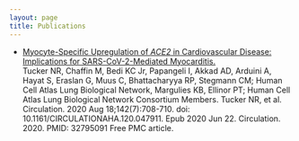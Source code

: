 ```yaml
---
layout: page
title: Publications
---
```

<ul class="list-group">
    <li class="list-group-item">
        <div class="docsum-content">      
            <a class="docsum-title" href="/32795091/">
                Myocyte-Specific Upregulation of <em>ACE2</em> in Cardiovascular Disease: Implications for SARS-CoV-2-Mediated Myocarditis.
            </a>
            <div class="docsum-citation full-citation">
                <span class="docsum-authors full-authors">Tucker NR, Chaffin M, Bedi KC Jr, Papangeli I, Akkad AD, Arduini A, Hayat S, Eraslan G, Muus C, Bhattacharyya RP, Stegmann CM; Human Cell Atlas Lung Biological Network, Margulies KB, Ellinor PT; Human Cell Atlas Lung Biological Network Consortium Members.</span>
                <span class="docsum-authors short-authors">Tucker NR, et al.</span>
                <span class="docsum-journal-citation full-journal-citation">Circulation. 2020 Aug 18;142(7):708-710. doi: 10.1161/CIRCULATIONAHA.120.047911. Epub 2020 Jun 22.</span>
                <span class="docsum-journal-citation short-journal-citation">Circulation. 2020.</span>
                <span class="citation-part">PMID: <span class="docsum-pmid">32795091</span></span>
                <span class="free-resources spaced-citation-item citation-part">Free PMC article.</span>
            </div>
        </div>
    </li>
</ul>